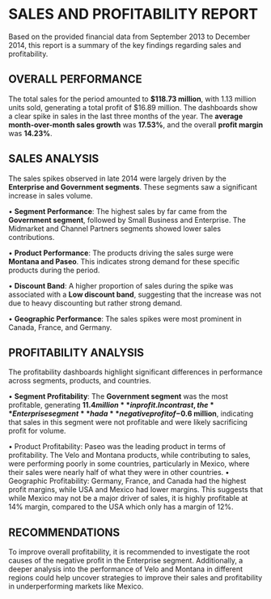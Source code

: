 # SALES AND PROFITABILITY REPORT 

Based on the provided financial data from September 2013 to December 2014, this report is a summary of the key findings regarding sales and profitability.

## OVERALL PERFORMANCE
The total sales for the period amounted to **$118.73 million**, with 1.13 million units sold, generating a total profit of $16.89 million. The dashboards show a clear spike in sales in the last three months of the year. The **average month-over-month sales growth** was **17.53%**, and the overall **profit margin** was **14.23%**.

## SALES ANALYSIS
The sales spikes observed in late 2014 were largely driven by the **Enterprise and Government segments**. These segments saw a significant increase in sales volume.

•	**Segment Performance**: The highest sales by far came from the **Government segment**, followed by Small Business and Enterprise. The Midmarket and Channel Partners segments showed lower sales contributions.

•	**Product Performance**: The products driving the sales surge were **Montana and Paseo**. This indicates strong demand for these specific products during the period.

•	**Discount Band**: A higher proportion of sales during the spike was associated with a **Low discount band**, suggesting that the increase was not due to heavy discounting but rather strong demand.

•	**Geographic Performance**: The sales spikes were most prominent in Canada, France, and Germany.

## PROFITABILITY ANALYSIS
The profitability dashboards highlight significant differences in performance across segments, products, and countries.

•	**Segment Profitability**: The **Government segment** was the most profitable, generating **$11.4 million** in profit. In contrast, the **Enterprise segment** had a **negative profit of -$0.6 million**, indicating that sales in this segment were not profitable and were likely sacrificing profit for volume.

•	Product Profitability: Paseo was the leading product in terms of profitability. The Velo and Montana products, while contributing to sales, were performing poorly in some countries, particularly in Mexico, where their sales were nearly half of what they were in other countries.
•	Geographic Profitability: Germany, France, and Canada had the highest profit margins, while USA and Mexico had lower margins. This suggests that while Mexico may not be a major driver of sales, it is highly profitable at 14% margin, compared to the USA which only has a margin of 12%.

## RECOMMENDATIONS
To improve overall profitability, it is recommended to investigate the root causes of the negative profit in the Enterprise segment. Additionally, a deeper analysis into the performance of Velo and Montana in different regions could help uncover strategies to improve their sales and profitability in underperforming markets like Mexico.



